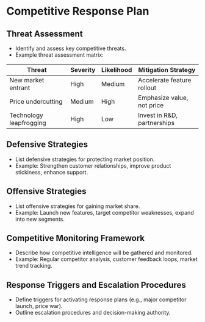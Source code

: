 # Competitive Response Plan

## Threat Assessment
- Identify and assess key competitive threats.
- Example threat assessment matrix:

| Threat                | Severity | Likelihood | Mitigation Strategy         |
|-----------------------|----------|------------|----------------------------|
| New market entrant    | High     | Medium     | Accelerate feature rollout |
| Price undercutting    | Medium   | High       | Emphasize value, not price |
| Technology leapfrogging | High  | Low        | Invest in R&D, partnerships|

## Defensive Strategies
- List defensive strategies for protecting market position.
- Example: Strengthen customer relationships, improve product stickiness, enhance support.

## Offensive Strategies
- List offensive strategies for gaining market share.
- Example: Launch new features, target competitor weaknesses, expand into new segments.

## Competitive Monitoring Framework
- Describe how competitive intelligence will be gathered and monitored.
- Example: Regular competitor analysis, customer feedback loops, market trend tracking.

## Response Triggers and Escalation Procedures
- Define triggers for activating response plans (e.g., major competitor launch, price war).
- Outline escalation procedures and decision-making authority. 
